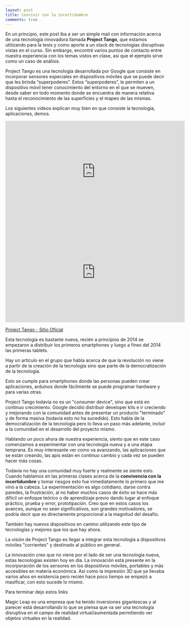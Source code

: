 ```yaml
---
layout: post
title: Convivir con la incertidumbre
comments: true
---
```


En un principio, este post iba a ser un simple mail con información acerca de una tecnología innovadora llamada **Project Tango**, que estamos utilizando para la tesis y como aporte a un stack de tecnologías disruptivas vistas en el curso. Sin embargo, encontré varios puntos de contacto entre nuestra experiencia con los temas vistos en clase, asi que el ejemplo sirve como un caso de análisis. 

Project Tango es una tecnología desarrollada por Google que consiste en incorporar sensores especiales en dispositivos móviles que se puede decir que les brinda “superpoderes”. Estos “superpoderes”, le permiten a un dispositivo móvil tener conocimiento del entorno en el que se mueven, desde saber en todo momento donde se encuentra de manera relativa hasta el reconocimiento de las superficies y el mapeo de las mismas. 

Los siguientes videos explican muy bien en que consiste la tecnología, aplicaciones, demos.

<iframe width="560" height="315" src="https://www.youtube.com/embed/iP9m9a2KEN4" frameborder="0" allowfullscreen></iframe>

<iframe width="560" height="315" src="https://www.youtube.com/embed/zARFvYrvkeQ" frameborder="0" allowfullscreen></iframe>

[Project Tango - Sitio Oficial](https://www.google.com/atap/project-tango/ )

Esta tecnología es bastante nueva, recién a principios de 2014 se empezaron a distribuir los primeros smartphones y luego a fines del 2014 las primeras tablets.

Hay un artículo en el grupo que habla acerca de que la revolución no viene a partir de la creación de la tecnología sino que parte de la democratización de la tecnología.

<a href="http://techcrunch.com/2012/10/09/wireds-chris-anderson-todays-maker-movement-is-the-new-industrial-revolution-tctv/"></a>

Esto se cumple para smartphones donde las personas pueden crear aplicaciones, arduinos donde fácilmente se puede programar hardware y para varias otras.

Project Tango todavía no es un "consumer device", sino que está en continuo crecimiento. Google decidió distribuir developer kits e ir creciendo y mejorando con la comunidad antes de presentar un producto "terminado" y de forma masiva (todavía esto no ha sucedido). Esto habla de la democratización de la tecnología pero lo lleva un paso más adelante, incluir a la comunidad en el desarrollo del proyecto mismo.

Hablando un poco ahora de nuestra experiencia, siento que en este caso comenzamos a experimentar con una tecnología nueva y a una etapa temprana. Es muy interesante ver como va avanzando, las aplicaciones que se están creando, las apis están en continuo cambio y cada vez se pueden hacer más cosas. 

Todavía no hay una comunidad muy fuerte y realmente se siente esto. Cuando hablamos en las primeras clases acerca de la **convivencia con la incertidumbre** y tomar riesgos esto fue inmediatamente lo primero que me vino a la cabeza. La experimentación es algo cotidiano, darse contra paredes, la frustración, al no haber muchos casos de éxito se hace más difícil un enfoque teórico o de aprendizaje previo dando lugar al enfoque práctico, prueba y error, prototipación. Creo que en estos casos los avances, aunque no sean significativos, son grandes motivadores, se podría decir que es directamente proporcional a la magnitud del desafío.

También hay nuevos dispositivos en camino utilizando este tipo de tecnologías y mejores que los que hay ahora.

<a href="http://www.engadget.com/2015/08/18/google-intel-realsense-tango/"></a>

<a href="http://www.engadget.com/2015/05/29/google-qualcomm-project-tango-phone/"></a>

La visión de Project Tango es llegar a integrar esta tecnología a dispositivos móviles "corrientes" y destinado al público en general.

La innovación creo que no viene por el lado de ser una tecnología nueva, estas tecnologías existen hoy en día. La innovación está presente en la incorporación de los sensores en los dispositivos móviles, portables y más accesibles en materia económica. Así como la impresión 3D que ya llevaba varios años en existencia pero recién hace poco tiempo se empezó a masificar, con esto sucede lo mismo.

Para terminar dejo estos links

<a href="http://www.technologyreview.com/emtech/digital/15/video/watch/magic-leap-virtual-reality/"></a>

<a href="http://www.technologyreview.com/featuredstory/534971/magic-leap/"></a>

<a href="http://www.businessinsider.com.au/magic-leap-raising-1-billion-2015-10/"></a>

<a href="http://www.theverge.com/2015/10/20/9579167/magic-leap-manufacturing/"></a>

Magic Leap es una empresa que ha tenido inversiones gigantescas y al parecer está desarrollando lo que se piensa que va ser una tecnología disruptiva en el campo de realidad virtual/aumentada permitiendo ver objetos virtuales en la realidad.

